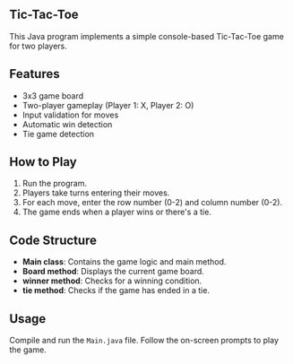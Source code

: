 ## Tic-Tac-Toe

This Java program implements a simple console-based Tic-Tac-Toe game for two players.

## Features

- 3x3 game board
- Two-player gameplay (Player 1: X, Player 2: O)
- Input validation for moves
- Automatic win detection
- Tie game detection

## How to Play

1. Run the program.
2. Players take turns entering their moves.
3. For each move, enter the row number (0-2) and column number (0-2).
4. The game ends when a player wins or there's a tie.

## Code Structure

- **Main class**: Contains the game logic and main method.
- **Board method**: Displays the current game board.
- **winner method**: Checks for a winning condition.
- **tie method**: Checks if the game has ended in a tie.

## Usage

Compile and run the `Main.java` file. Follow the on-screen prompts to play the game.
